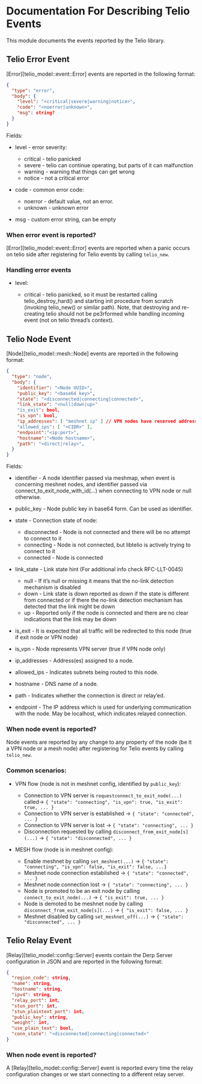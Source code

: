 # Documentation For Describing Telio Events

This module documents the events reported by the Telio library.

## Telio Error Event

[Error][telio_model::event::Error] events are reported in the following format:

```json
{
  "type": "error",
  "body": {
    "level": "<critical|severe|warning|notice>",
    "code": "<noerror|unknown>",
    "msg": string?
  }
}
```

Fields:

- level - error severity:

    - critical - telio panicked
    - severe - telio can continue operating, but parts of it can malfunction
    - warning - warning that things can get wrong
    - notice - not a critical error

- code - common error code:

    - noerror - default value, not an error.
    - unknown - unknown error

- msg - custom error string, can be empty


### When error event is reported?

[Error][telio_model::event::Error] events are reported when a panic occurs on telio side after registering for Telio events by calling `telio_new`.

### Handling error events

- level:

    - critical -  telio panicked, so it must be restarted calling telio_destroy_hard() and starting init procedure from scratch (invoking telio_new() or similar path). Note, that destroying and re-creating telio should not be pe3rformed while handling incoming event (not on telio thread’s context).

## Telio Node Event

[Node][telio_model::mesh::Node] events are reported in the following format:

```json
{
  "type": "node",
  "body": {
    "identifier": "<Node UUID>",
    "public_key": "<base64 key>",
    "state": "<disconnected|connecting|connected>",
    "link_state": "<null|down|up>"
    "is_exit": bool,
    "is_vpn": bool,
    "ip_addresses": [ "meshnet ip" ] // VPN nodes have reserved addresses: ["10.5.0.1", "100.64.0.1"]
    "allowed_ips": [ "<CIDR>" ],
    "endpoint":"<ip:port>",
    "hostname":"<Node hostname>",
    "path": "<direct|relay>",
  }
}
```

Fields:

- identifier - A node identifier passed via meshmap, when event is concerning meshnet nodes, and identifier passed via connect_to_exit_node_with_id(...) when connecting to VPN node or null otherwise.

- public_key - Node public key in base64 form. Can be used as identifier.

- state - Connection state of node:

    - disconnected -  Node is not connected and there will be no attempt to connect to it
    - connecting - Node is not connected, but libtelio is actively trying to connect to it
    - connected - Node is connected

- link_state - Link state hint (For additional info check RFC-LLT-0045)

    - null - If it’s null or missing it means that the no-link detection mechanism is disabled
    - down - Link state is down reported as down if the state is different from connected or if there the no-link detection mechanism has detected that the link might be down
    - up - Reported only if the node is connected and there are no clear indications that the link may be down

- is_exit - It is expected that all traffic will be redirected to this node (true if exit node or VPN node)

- is_vpn - Node represents VPN server (true if VPN node only)

- ip_addresses - Address(es) assigned to a node.

- allowed_ips - Indicates subnets being routed to this node.

- hostname - DNS name of a node.

- path - Indicates whether the connection is direct or relay’ed.

- endpoint - The IP address which is used for underlying communication with the node. May be localhost, which indicates relayed connection.

### When node event is reported?

Node events are reported by any change to any property of the node (be it a VPN node or a mesh node) after registering for Telio events by calling `telio_new`.

### Common scenarios:

- VPN flow (node is not in meshnet config, identified by `public_key`):

    - Connection to VPN server is `requestconnect_to_exit_node(...)` called→ `{ "state": "connecting", "is_vpn": true, "is_exit": true, ... }`
    - Connection to VPN server is established → `{ "state": "connected", ... }`
    - Connection to VPN server is lost → `{ "state": "connecting", ... }`
    - Disconnection requested by calling `disconnect_from_exit_node[s](...)` → `{ "state": "disconnected", ... }`

- MESH flow (node is in meshnet config):

    - Enable meshnet by calling `set_meshnet(...)` -> `{ "state": "connecting", "is_vpn": false, "is_exit": false, ...}`
    - Meshnet node connection established → `{ "state": "connected", ... }`
    - Meshnet node connection lost → `{ "state": "connecting", ... }`
    - Node is promoted to be an exit node by calling `connect_to_exit_node(...)` → `{ "is_exit": true, ... }`
    - Node is demoted to be meshnet node by calling `disconnect_from_exit_node[s](...)` → `{ "is_exit": false, ... }`
    - Meshnet disabled by calling `set_meshnet_off(...)` → `{ "state": "disconnected", ... }`

## Telio Relay Event

[Relay][telio_model::config::Server] events contain the Derp Server configuration in JSON and are reported in the following format:

```json
{
  "region_code": string,
  "name": string,
  "hostname": string,
  "ipv4": string,
  "relay_port": int,
  "stun_port": int,
  "stun_plaintext_port": int,
  "public_key": string,
  "weight": int,
  "use_plain_text": bool,
  "conn_state": "<disconnected|connecting|connected>"
}
```

### When node event is reported?

A [Relay][telio_model::config::Server] event is reported every time the relay configuration changes or we start connecting to a different relay server.
